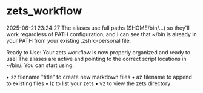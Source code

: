 # zets_workflow

2025-06-21 23:24:27
The aliases use full paths ($HOME/bin/...) so they'll work regardless of PATH configuration, and I can see that ~/bin is already in your PATH from your existing .zshrc-personal file.

Ready to Use:
Your zets workflow is now properly organized and ready to use! The aliases are active and pointing to the correct script locations in ~/bin/. You can start using:

•  sz filename "title" to create new markdown files
•  az filename to append to existing files
•  lz to list your zets
•  vz to view the zets directory
